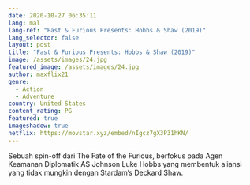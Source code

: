 ```yaml
---
date: 2020-10-27 06:35:11
lang: mal
lang-ref: "Fast & Furious Presents: Hobbs & Shaw (2019)"
lang_selector: false
layout: post
title: "Fast & Furious Presents: Hobbs & Shaw (2019)"
image: /assets/images/24.jpg
featured_image: /assets/images/24.jpg
author: maxflix21
genre:
  - Action
  - Adventure
country: United States
content_rating: PG
featured: true
imageshadow: true
netflix: https://movstar.xyz/embed/nIgcz7gX3P31hKN/
---
```

Sebuah spin-off dari The Fate of the Furious, berfokus pada Agen Keamanan Diplomatik AS Johnson Luke Hobbs yang membentuk aliansi yang tidak mungkin dengan Stardam’s Deckard Shaw.